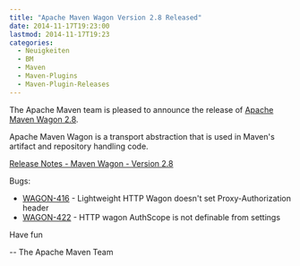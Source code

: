 ```yaml
---
title: "Apache Maven Wagon Version 2.8 Released"
date: 2014-11-17T19:23:00
lastmod: 2014-11-17T19:23
categories:
  - Neuigkeiten
  - BM
  - Maven
  - Maven-Plugins
  - Maven-Plugin-Releases
---
```

The Apache Maven team is pleased to announce the release of 
[Apache Maven Wagon 2.8](http://maven.apache.org/wagon/).

Apache Maven Wagon is a transport abstraction that is used in Maven's
artifact and repository handling code.


[Release Notes - Maven Wagon - Version 2.8](http://jira.codehaus.org/secure/ReleaseNote.jspa?projectId=10335&version=20613)

Bugs:

 * [WAGON-416](https://issues.apache.org/jira/browse/WAGON-416) - Lightweight HTTP Wagon doesn't set Proxy-Authorization header
 * [WAGON-422](https://issues.apache.org/jira/browse/WAGON-422) - HTTP wagon AuthScope is not definable from settings


Have fun

-- The Apache Maven Team
